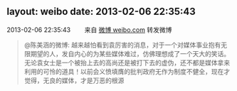 layout: weibo
date: 2013-02-06 22:35:43
---
2013-02-06 22:35:43  &nbsp;&nbsp;&nbsp;&nbsp;&nbsp;&nbsp; 来自 <a href="http://weibo.com/" rel="nofollow">微博 weibo.com</a>
转发微博
>  @陈美涵的微博: 越来越怕看到袁厉害的消息，对于一个对媒体事业抱有无限期望的人，发自内心的为某些媒体难过，仿佛理想成了一个天大的笑话。无论袁女士是一个被抬上去的高尚还是被打下去的虚伪，还不都是媒体拿来利用的可怜的道具！以前会义愤填膺的批判政府无作为制度不健全，现在才觉得，无良的媒体，才是万恶的根源 ​​​
